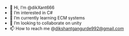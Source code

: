 - 👋 Hi, I’m @dikXant666
- 👀 I’m interested in C#
- 🌱 I’m currently learning ECM systems
- 💞️ I’m looking to collaborate on unity 
- 📫 How to reach me @dikshantgangurde992@gmail.com

<!---
dikXant666/dikXant666 is a ✨ special ✨ repository because its `README.md` (this file) appears on your GitHub profile.
You can click the Preview link to take a look at your changes.
--->
